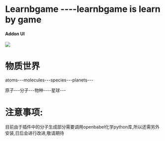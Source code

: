 # Learnbgame ----learnbgame is learn by game

#### Addon UI


![](mDrivEngine/demo.gif)

# 物质世界

atoms---molecules---species---planets---

原子---分子---物种----星球---


# 注意事项:
目前由于插件中的分子生成部分需要调用openbabel化学python库,所以还需另外安装,日后会进行改进,敬请期待
